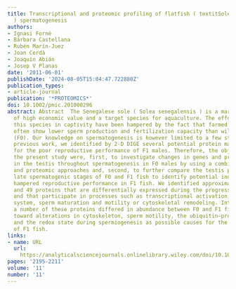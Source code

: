 ```yaml
---
title: Transcriptional and proteomic profiling of flatfish ( textitSolea senegalensis
  ) spermatogenesis
authors:
- Ignasi Forné
- Bárbara Castellana
- Rubén Marín‐Juez
- Joan Cerdà
- Joaquín Abián
- Josep V Planas
date: '2011-06-01'
publishDate: '2024-08-05T15:04:47.722880Z'
publication_types:
- article-journal
publication: '*PROTEOMICS*'
doi: 10.1002/pmic.201000296
abstract: Abstract  The Senegalese sole ( Solea senegalensis ) is a marine flatfish
  of high economic value and a target species for aquaculture. The efforts to reproduce
  this species in captivity have been hampered by the fact that farmed males (F1)
  often show lower sperm production and fertilization capacity than wild‐type males
  (F0). Our knowledge on spermatogenesis is however limited to a few studies. In a
  previous work, we identified by 2‐D DIGE several potential protein markers in testis
  for the poor reproductive performance of F1 males. Therefore, the objectives of
  the present study were, first, to investigate changes in genes and proteins expressed
  in the testis throughout spermatogenesis in F0 males by using a combination of transcriptomic
  and proteomic approaches and, second, to further compare the testis proteome between
  late spermatogenic stages of F0 and F1 fish to identify potential indicators of
  hampered reproductive performance in F1 fish. We identified approximately 400 genes
  and 49 proteins that are differentially expressed during the progression of spermatogenesis
  and that participate in processes such as transcriptional activation, the ubiquitin–proteasome
  system, sperm maturation and motility or cytoskeletal remodeling. Interestingly,
  a number of these proteins differed in abundance between F0 and F1 fish, pointing
  toward alterations in cytoskeleton, sperm motility, the ubiquitin–proteasome system
  and the redox state during spermiogenesis as possible causes for the decreased fertility
  of F1 fish.
links:
- name: URL
  url: 
    https://analyticalsciencejournals.onlinelibrary.wiley.com/doi/10.1002/pmic.201000296
pages: '2195-2211'
volume: '11'
number: '11'
---
```

